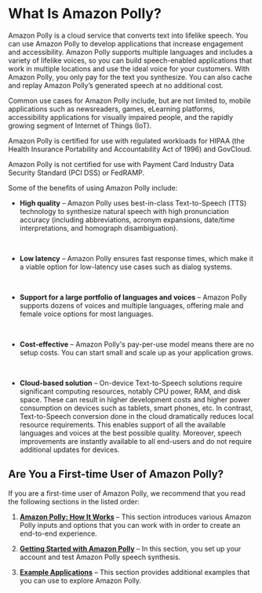 # What Is Amazon Polly?<a name="what-is"></a>

Amazon Polly is a cloud service that converts text into lifelike speech\. You can use Amazon Polly to develop applications that increase engagement and accessibility\. Amazon Polly supports multiple languages and includes a variety of lifelike voices, so you can build speech\-enabled applications that work in multiple locations and use the ideal voice for your customers\. With Amazon Polly, you only pay for the text you synthesize\. You can also cache and replay Amazon Polly’s generated speech at no additional cost\. 

Common use cases for Amazon Polly include, but are not limited to, mobile applications such as newsreaders, games, eLearning platforms, accessibility applications for visually impaired people, and the rapidly growing segment of Internet of Things \(IoT\)\.

Amazon Polly is certified for use with regulated workloads for HIPAA \(the Health Insurance Portability and Accountability Act of 1996\) and GovCloud\. 

Amazon Polly is not certified for use with Payment Card Industry Data Security Standard \(PCI DSS\) or FedRAMP\.

Some of the benefits of using Amazon Polly include:
+ **High quality** – Amazon Polly uses best\-in\-class Text\-to\-Speech \(TTS\) technology to synthesize natural speech with high pronunciation accuracy \(including abbreviations, acronym expansions, date/time interpretations, and homograph disambiguation\)\.

   
+ **Low latency** – Amazon Polly ensures fast response times, which make it a viable option for low\-latency use cases such as dialog systems\.

   
+ **Support for a large portfolio of languages and voices** – Amazon Polly supports dozens of voices and multiple languages, offering male and female voice options for most languages\.

   
+ **Cost\-effective** – Amazon Polly's pay\-per\-use model means there are no setup costs\. You can start small and scale up as your application grows\. 

   
+ **Cloud\-based solution** – On\-device Text\-to\-Speech solutions require significant computing resources, notably CPU power, RAM, and disk space\. These can result in higher development costs and higher power consumption on devices such as tablets, smart phones, etc\. In contrast, Text\-to\-Speech conversion done in the cloud dramatically reduces local resource requirements\. This enables support of all the available languages and voices at the best possible quality\. Moreover, speech improvements are instantly available to all end\-users and do not require additional updates for devices\.

## Are You a First\-time User of Amazon Polly?<a name="first-time-user"></a>

If you are a first\-time user of Amazon Polly, we recommend that you read the following sections in the listed order:

1. **[Amazon Polly: How It Works](how-text-to-speech-works.md)** – This section introduces various Amazon Polly inputs and options that you can work with in order to create an end\-to\-end experience\. 

1. **[Getting Started with Amazon Polly](getting-started.md)** – In this section, you set up your account and test Amazon Polly speech synthesis\. 

1. **[Example Applications](examples-for-using-polly.md)** – This section provides additional examples that you can use to explore Amazon Polly\.